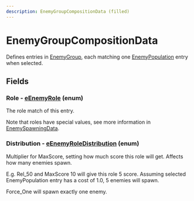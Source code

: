 ```yaml
---
description: EnemyGroupCompositionData (filled)
---
```


# EnemyGroupCompositionData

Defines entries in [EnemyGroup](../datablocks/main/enemygroup.md), each matching one [EnemyPopulation](../datablocks/main/enemypopulation.md) entry when selected.

## Fields

### Role - [eEnemyRole](../enum-types.md#eenemyrole) (enum)

The role match of this entry.

Note that roles have special values, see more information in [EnemySpawningData](enemyspawningdata.md#how-to-pick-enemy-spawns).

### Distribution - [eEnemyRoleDistribution](../enum-types.md#eenemyroledistribution) (enum)

Multiplier for MaxScore, setting how much score this role will get. Affects how many enemies spawn.

E.g. Rel\_50 and MaxScore 10 will give this role 5 score. Assuming selected EnemyPopulation entry has a cost of 1.0, 5 enemies will spawn.

Force\_One will spawn exactly one enemy.
